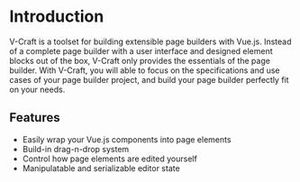 # Introduction

V-Craft is a toolset for building extensible page builders with Vue.js. Instead of a complete page builder with a user interface and designed element blocks out of the box, V-Craft only provides the essentials of the page builder. With V-Craft, you will able to focus on the specifications and use cases of your page builder project, and build your page builder perfectly fit on your needs.

## Features

 - Easily wrap your Vue.js components into page elements
 - Build-in drag-n-drop system
 - Control how page elements are edited yourself
 - Manipulatable and serializable editor state
